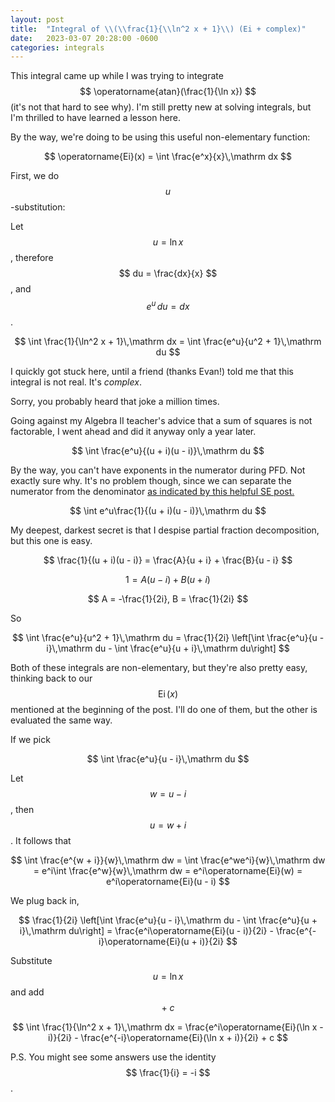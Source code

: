 ```yaml
---
layout: post
title:  "Integral of \\(\\frac{1}{\\ln^2 x + 1}\\) (Ei + complex)"
date:   2023-03-07 20:28:00 -0600
categories: integrals
---
```


This integral came up while I was trying to integrate $$ \operatorname{atan}(\frac{1}{\ln x}) $$ (it's not that hard to see why). I'm still pretty new at solving integrals, but I'm thrilled to have learned a lesson here.

By the way, we're doing to be using this useful non-elementary function:

$$ \operatorname{Ei}(x) = \int \frac{e^x}{x}\,\mathrm dx $$

First, we do $$ u $$-substitution:

Let $$ u = \ln x $$, therefore $$ du = \frac{dx}{x} $$, and $$ e^u\,du = dx $$.

$$ \int \frac{1}{\ln^2 x + 1}\,\mathrm dx = \int \frac{e^u}{u^2 + 1}\,\mathrm du $$

I quickly got stuck here, until a friend (thanks Evan!) told me that this integral is not real. It's *complex*.

Sorry, you probably heard that joke a million times.

Going against my Algebra II teacher's advice that a sum of squares is not factorable, I went ahead and did it anyway only a year later.

$$ \int \frac{e^u}{(u + i)(u - i)}\,\mathrm du $$


By the way, you can't have exponents in the numerator during PFD. Not exactly sure why. It's no problem though, since we can separate the numerator from the denominator [as indicated by this helpful SE post.](https://math.stackexchange.com/questions/1047549/partial-fraction-decomposition-with-exponent-in-numerator)

$$ \int e^u\frac{1}{(u + i)(u - i)}\,\mathrm du $$

My deepest, darkest secret is that I despise partial fraction decomposition, but this one is easy.

$$ \frac{1}{(u + i)(u - i)} = \frac{A}{u + i} + \frac{B}{u - i} $$

$$ 1 = A(u - i) + B(u + i) $$

$$ A = -\frac{1}{2i}, B = \frac{1}{2i} $$

So

$$ \int \frac{e^u}{u^2 + 1}\,\mathrm du = \frac{1}{2i} \left[\int \frac{e^u}{u - i}\,\mathrm du - \int \frac{e^u}{u + i}\,\mathrm du\right] $$

Both of these integrals are non-elementary, but they're also pretty easy, thinking back to our $$ \operatorname{Ei}(x) $$ mentioned at the beginning of the post. I'll do one of them, but the other is evaluated the same way.

If we pick

$$ \int \frac{e^u}{u - i}\,\mathrm du $$

Let $$ w = u - i $$, then $$ u = w + i $$. It follows that

$$ \int \frac{e^{w + i}}{w}\,\mathrm dw = \int \frac{e^we^i}{w}\,\mathrm dw = e^i\int \frac{e^w}{w}\,\mathrm dw = e^i\operatorname{Ei}(w) = e^i\operatorname{Ei}(u - i) $$

We plug back in,

$$ \frac{1}{2i} \left[\int \frac{e^u}{u - i}\,\mathrm du - \int \frac{e^u}{u + i}\,\mathrm du\right] = \frac{e^i\operatorname{Ei}(u - i)}{2i} - \frac{e^{-i}\operatorname{Ei}(u + i)}{2i} $$

Substitute $$ u = \ln x $$ and add $$ +\:c $$ 

$$ \int \frac{1}{\ln^2 x + 1}\,\mathrm dx = \frac{e^i\operatorname{Ei}(\ln x - i)}{2i} - \frac{e^{-i}\operatorname{Ei}(\ln x + i)}{2i} + c $$

P.S. You might see some answers use the identity $$ \frac{1}{i} = -i $$.
